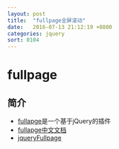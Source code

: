 ```yaml
---
layout: post
title:  "fullpage全屏滚动"
date:   2016-07-13 21:12:19 +0800
categories: jquery
sort: 0104
---
```


# fullpage

## 简介
- [fullapge](https://github.com/alvarotrigo/fullPage.js)是一个基于jQuery的插件
- [fullapge中文文档](http://www.uedsc.com/open/fullpage)
- [jqueryFullpage](http://www.jq22.com/jquery-info1124)

## 